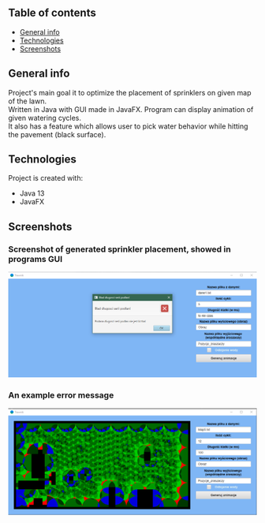 ## Table of contents
* [General info](#general-info)
* [Technologies](#technologies)
* [Screenshots](#screenshots)

## General info
Project's main goal it to optimize the placement of sprinklers on given map of the lawn.\
Written in Java with GUI made in JavaFX. Program can display animation of given watering cycles.\
It also has a feature which allows user to pick water behavior while hitting the pavement (black surface).
	
## Technologies
Project is created with:
* Java 13
* JavaFX

## Screenshots
### Screenshot of generated sprinkler placement, showed in programs GUI
<img src="./images-lawn/[E] Błędna długość klatki.png">

### An example error message
<img src="./images-lawn/[T] Mocne podlanie.png">
